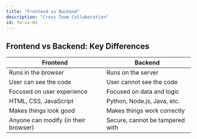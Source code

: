 ```yaml
---
title: "Frontend vs Backend"
description: "Cross Team Collaboration"
id: fe-vs-be
---
```

## Frontend vs Backend: Key Differences

| Frontend | Backend |
|----------|---------|
| Runs in the browser | Runs on the server |
| User can see the code | User cannot see the code |
| Focused on user experience | Focused on data and logic |
| HTML, CSS, JavaScript | Python, Node.js, Java, etc. |
| Makes things look good | Makes things work correctly |
| Anyone can modify (in their browser) | Secure, cannot be tampered with |